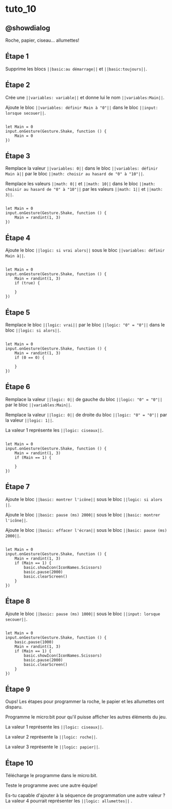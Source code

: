 # tuto_10

## @showdialog

Roche, papier, ciseau... allumettes!

## Étape 1

Supprime les blocs ``||basic:au démarrage||`` et ``||basic:toujours||``.

## Étape 2

Crée une ``||variables: variable||`` et donne lui le nom ``||variables:Main||``.

Ajoute le bloc ``||variables: définir Main à "0"||`` dans le bloc ``||input: lorsque secouer||``.

```blocks

let Main = 0
input.onGesture(Gesture.Shake, function () {
    Main = 0
})

```

## Étape 3

Remplace la valeur ``||variables: 0||`` dans le bloc ``||variables: définir Main à||`` par le bloc ``||math: choisir au hasard de "0" à "10"||``.

Remplace les valeurs ``||math: 0||`` et ``||math: 10||`` dans le bloc ``||math: choisir au hasard de "0" à "10"||`` par les valeurs ``||math: 1||`` et ``||math: 3||``.

```blocks

let Main = 0
input.onGesture(Gesture.Shake, function () {
    Main = randint(1, 3)
})

```

## Étape 4

Ajoute le bloc ``||logic: si vrai alors||`` sous le bloc ``||variables: définir Main à||``.

```blocks

let Main = 0
input.onGesture(Gesture.Shake, function () {
    Main = randint(1, 3)
    if (true) {
    	
    }
})

```

## Étape 5

Remplace le bloc ``||logic: vrai||`` par le bloc ``||logic: "0" = "0"||`` dans le bloc ``||logic: si alors||``.

```blocks

let Main = 0
input.onGesture(Gesture.Shake, function () {
    Main = randint(1, 3)
    if (0 == 0) {
    	
    }
})

```

## Étape 6

Remplace la valeur ``||logic: 0||`` de gauche du bloc ``||logic: "0" = "0"||`` par le bloc ``||variables:Main||``.

Remplace la valeur ``||logic: 0||`` de droite du bloc ``||logic: "0" = "0"||`` par la valeur ``||logic: 1||``.

La valeur 1 représente les ``||logic: ciseaux||``.

```blocks

let Main = 0
input.onGesture(Gesture.Shake, function () {
    Main = randint(1, 3)
    if (Main == 1) {
    	
    }
})

```

## Étape 7

Ajoute le bloc ``||basic: montrer l'icône||`` sous le bloc ``||logic: si alors ||``.

Ajoute le bloc ``||basic: pause (ms) 2000||`` sous le bloc ``||basic: montrer l'icône||``.

Ajoute le bloc ``||basic: effacer l'écran||`` sous le bloc ``||basic: pause (ms) 2000||``.

```blocks

let Main = 0
input.onGesture(Gesture.Shake, function () {
    Main = randint(1, 3)
    if (Main == 1) {
        basic.showIcon(IconNames.Scissors)
        basic.pause(2000)
        basic.clearScreen()
    }
})

```

## Étape 8

Ajoute le bloc ``||basic: pause (ms) 1000||`` sous le bloc ``||input: lorsque secouer||``.

```blocks

let Main = 0
input.onGesture(Gesture.Shake, function () {
    basic.pause(1000)
    Main = randint(1, 3)
    if (Main == 1) {
        basic.showIcon(IconNames.Scissors)
        basic.pause(2000)
        basic.clearScreen()
    }
})

``` 

## Étape 9

Oups! Les étapes pour programmer la roche, le papier et les allumettes ont disparu.

Programme le micro:bit pour qu'il puisse afficher les autres éléments du jeu.

La valeur 1 représente les ``||logic: ciseaux||``. 

La valeur 2 représente la ``||logic: roche||``.

La valeur 3 représente le ``||logic: papier||``. 



## Étape 10

Télécharge le programme dans le micro:bit.

Teste le programme avec une autre équipe!

Es-tu capable d'ajouter à la séquence de programmation une autre valeur ? La valeur 4 pourrait représenter les ``||logic: allumettes||`` .
